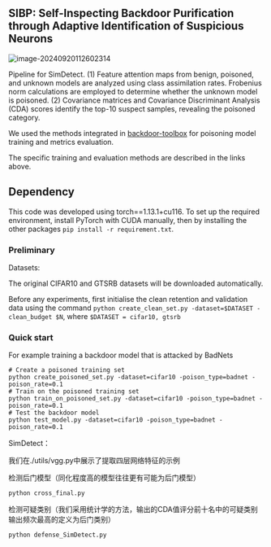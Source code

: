 ## SIBP: Self-Inspecting Backdoor Purification through Adaptive Identification of Suspicious Neurons

![image-20240920112602314](README.assets/image-20240920112602314.png)

Pipeline for SimDetect. (1) Feature attention maps from benign, poisoned, and unknown models are analyzed using class assimilation rates. Frobenius norm calculations are employed to determine whether the unknown model is poisoned. (2) Covariance matrices and Covariance Discriminant Analysis (CDA) scores identify the top-10 suspect samples, revealing the poisoned category.



We used the methods integrated in [backdoor-toolbox](https://github.com/vtu81/backdoor-toolbox) for poisoning model training and metrics evaluation.

The specific training and evaluation methods are described in the links above.

## Dependency

This code was developed using torch==1.13.1+cu116. To set up the required environment, install PyTorch with CUDA manually, then by installing the other packages `pip install -r requirement.txt`.

### Preliminary

Datasets:

The original CIFAR10 and GTSRB datasets will be downloaded automatically.

Before any experiments, first initialise the clean retention and validation data using the command `python create_clean_set.py -dataset=$DATASET -clean_budget $N`, where `$DATASET = cifar10, gtsrb`

### Quick start

For example training a backdoor model that is attacked by BadNets

```
# Create a poisoned training set
python create_poisoned_set.py -dataset=cifar10 -poison_type=badnet -poison_rate=0.1
# Train on the poisoned training set
python train_on_poisoned_set.py -dataset=cifar10 -poison_type=badnet -poison_rate=0.1
# Test the backdoor model
python test_model.py -dataset=cifar10 -poison_type=badnet -poison_rate=0.1
```



SimDetect：

我们在./utils/vgg.py中展示了提取四层网络特征的示例

检测后门模型（同化程度高的模型往往更有可能为后门模型）

```
python cross_final.py
```

检测可疑类别（我们采用统计学的方法，输出的CDA值评分前十名中的可疑类别输出频次最高的定义为后门类别）

```
python defense_SimDetect.py
```


